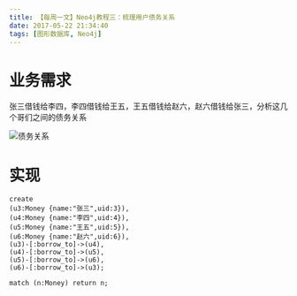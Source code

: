 ```yaml
---
title: 【每周一文】Neo4j教程三：梳理用户债务关系
date: 2017-05-22 21:34:40
tags: [图形数据库, Neo4j]
---
```


# 业务需求

张三借钱给李四，李四借钱给王五，王五借钱给赵六，赵六借钱给张三，分析这几个哥们之间的债务关系

![债务关系](/images/20170505_git_5.png "债务关系")
<!-- more --> 

# 实现

```
create 
(u3:Money {name:"张三",uid:3}),
(u4:Money {name:"李四",uid:4}),
(u5:Money {name:"王五",uid:5}),
(u6:Money {name:"赵六",uid:6}),
(u3)-[:borrow_to]->(u4),
(u4)-[:borrow_to]->(u5),
(u5)-[:borrow_to]->(u6),
(u6)-[:borrow_to]->(u3);

match (n:Money) return n;

```

